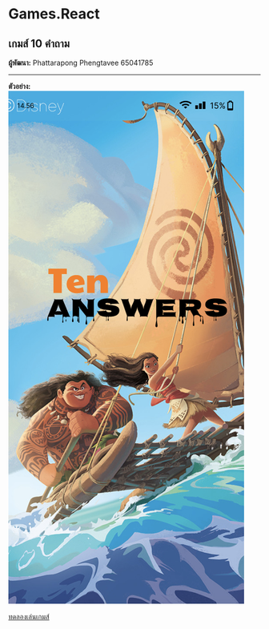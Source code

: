 # Games.React
## เกมส์ 10 คำถาม

**ผู้พัฒนา:** Phattarapong Phengtavee 65041785

---

**ตัวอย่าง:**  
![ตัวอย่างเกมส์](Componets/StartGame/start.png)

[ทดลองเล่นเกมส์](https://phattarapong26.github.io/Games.React/#/start)
